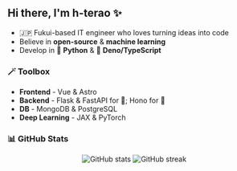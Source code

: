 ## Hi there, I'm h-terao ✨

- 🇯🇵 Fukui-based IT engineer who loves turning ideas into code
- Believe in **open-source** & **machine learning**
- Develop in 🐍 **Python** & 🦕 **Deno/TypeScript**

### 🪄 Toolbox

- **Frontend** - Vue & Astro
- **Backend** - Flask & FastAPI for 🐍; Hono for 🦕
- **DB** - MongoDB & PostgreSQL
- **Deep Learning** - JAX & PyTorch

### 📊 GitHub Stats
<p align="center">
  <img src="https://github-readme-stats.vercel.app/api?username=h-terao&show_icons=true&hide_title=true" alt="GitHub stats" />
  <img src="https://github-readme-streak-stats.herokuapp.com/?user=h-terao" alt="GitHub streak" />
</p>
